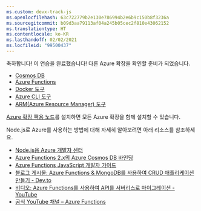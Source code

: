 ```yaml
---
ms.custom: devx-track-js
ms.openlocfilehash: 63c722779b2e130e786994b2e6b9c150b8f3236a
ms.sourcegitcommit: b09d3aa79113af04a245b05cec2f810e43062152
ms.translationtype: HT
ms.contentlocale: ko-KR
ms.lasthandoff: 02/02/2021
ms.locfileid: "99500437"
---
```

축하합니다! 이 연습을 완료했습니다! 다른 Azure 확장을 확인할 준비가 되었습니다.

* [Cosmos DB](https://marketplace.visualstudio.com/items?itemName=ms-azuretools.vscode-cosmosdb)
* [Azure Functions](https://marketplace.visualstudio.com/items?itemName=ms-azuretools.vscode-azurefunctions)
* [Docker 도구](https://marketplace.visualstudio.com/items?itemName=ms-azuretools.vscode-docker)
* [Azure CLI 도구](https://marketplace.visualstudio.com/items?itemName=ms-vscode.azurecli)
* [ARM(Azure Resource Manager) 도구](https://marketplace.visualstudio.com/items?itemName=msazurermtools.azurerm-vscode-tools)

[Azure 확장 팩용 노드](https://marketplace.visualstudio.com/items?itemName=ms-vscode.vscode-node-azure-pack)를 설치하면 모든 Azure 확장을 함께 설치할 수 있습니다.

Node.js로 Azure를 사용하는 방법에 대해 자세히 알아보려면 아래 리소스를 참조하세요.

* [Node.js용 Azure 개발자 센터](../index.yml)
* [Azure Functions 2.x의 Azure Cosmos DB 바인딩](/azure/azure-functions/functions-bindings-cosmosdb-v2?tabs=javascript)
* [Azure Functions JavaScript 개발자 가이드](/azure/azure-functions/functions-reference-node)
* [블로그 게시물: Azure Functions & MongoDB를 사용하여 CRUD 애플리케이션 만들기 - Dev.to](https://dev.to/vidamrr/cosmos-db-crud-operations-using-azure-functions-4d27)
* [비디오: Azure Functions를 사용하여 API를 서버리스로 마이그레이션 - YouTube](https://youtu.be/89WXgaY-NqY)
* [공식 YouTube 채널 – Azure Functions](https://www.youtube.com/channel/UCtUYj6As_XFkOooUFnsJbYg)
